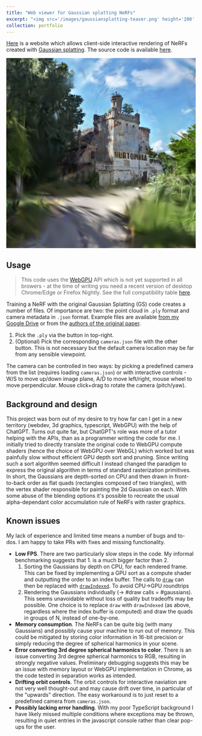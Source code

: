 ```yaml
---
title: "Web viewer for Gaussian splatting NeRFs"
excerpt: "<img src='/images/gaussiansplatting-teaser.png' height='200' width='200'><br/>An interactive renderer for Gaussian splatting NeRFs written in WebGPU."
collection: portfolio
---
```


[Here](/assets/gaussianviewer/index.html) is a website which allows client-side interactive rendering of NeRFs created with [Gaussian splatting](https://github.com/graphdeco-inria/gaussian-splatting). The source code is available [here](https://github.com/cvlab-epfl/gaussian-splatting-web).

![Teaser](/images/gaussiansplatting-teaser.png)

## Usage
> This code uses the [WebGPU](https://developer.mozilla.org/en-US/docs/Web/API/WebGPU_API) API which is not yet supported in all browers - at the time of writing you need a recent version of desktop Chrome/Edge or Firefox Nightly. See the full compatibility table [here](https://developer.mozilla.org/en-US/docs/Web/API/WebGPU_API#browser_compatibility).

Training a NeRF with the original Gaussian Splatting (GS) code creates a number of files. Of importance are two: the point cloud in `.ply` format and camera metadata in `.json` format. Example files are available [from my Google Drive](https://drive.google.com/drive/folders/1tGsWJwoIi20T9TqPYBk7kJh1jPfh8lQE?usp=drive_link) or from the [authors of the original paper](https://repo-sam.inria.fr/fungraph/3d-gaussian-splatting/datasets/pretrained/models.zip).

1. Pick the `.ply` via the button in top-right.
2. (Optional) Pick the corresponding `cameras.json` file with the other button. This is not necessary but the default camera location may be far from any sensible viewpoint.

The camera can be controlled in two ways: by picking a predefined camera from the list (requires loading `cameras.json`) or with interactive controls - W/S to move up/down image plane, A/D to move left/right, mouse wheel to move perpendicular. Mouse click+drag to rotate the camera (pitch/yaw).

## Background and design
This project was born out of my desire to try how far can I get in a new territory (webdev, 3d graphics, typescript, WebGPU) with the help of ChatGPT. Turns out quite far, but ChatGPT's role was more of a tutor helping with the APIs, than as a programmer writing the code for me. I initially tried to directly translate the original code to WebGPU compute shaders (hence the choice of WebGPU over WebGL) which worked but was painfully slow without efficient GPU depth sort and pruning. Since writing such a sort algorithm seemed difficult I instead changed the paradigm to express the original algorithm in terms of standard rasterization primitives. In short, the Gaussians are depth-sorted on CPU and then drawn in front-to-back order as flat quads (rectangles composed of two triangles), with the vertex shader responsible for painting the 2d Gaussian on each. With some abuse of the blending options it's possible to recreate the usual alpha-dependant color accumulation rule of NeRFs with raster graphics.

## Known issues
My lack of experience and limited time means a number of bugs and to-dos. I am happy to take PRs with fixes and missing functionality.

* **Low FPS**. There are two particularly slow steps in the code. My informal benchmarking suggests that 1. is a much bigger factor than 2.
    1. Sorting the Gaussians by depth on CPU, for each rendered frame. This can be fixed by implementing a GPU sort as a compute shader and outputting the order to an index buffer. The calls to [`draw`](https://developer.mozilla.org/en-US/docs/Web/API/GPURenderPassEncoder/draw) can then be replaced with [`drawIndexed`](https://developer.mozilla.org/en-US/docs/Web/API/GPURenderPassEncoder/drawIndexed). To avoid CPU->GPU roundtrips
    2. Rendering the Gaussians individually (-> #draw calls = #gaussians). This seems unavoidable without loss of quality but tradeoffs may be possible. One choice is to replace `draw` with `drawIndexed` (as above, regardless where the index buffer is computed) and draw the quads in groups of N, instead of one-by-one.
* **Memory consumption**. The NeRFs can be quite big (with many Gaussians) and possibly cause your machine to run out of memory. This could be mitigated by storing color information in 16-bit precision or simply reducing the degree of spherical harmonics in your scene.
* **Error converting 3rd degree spherical harmonics to color**. There is an issue converting 3rd degree spherical harmonics to RGB, resulting in strongly negative values. Preliminary debugging suggests this may be an issue with memory layout or WebGPU implementation in Chrome, as the code tested in separation works as intended.
* **Drifting orbit controls**. The orbit controls for interactive naviation are not very well thought-out and may cause drift over time, in particular of the "upwards" direction. The easy workaround is to just reset to a predefined camera from `cameras.json`.
* **Possibly lacking error handling**. With my poor TypeScript background I have likely missed multiple conditions where exceptions may be thrown, resulting in quiet entries in the javascript console rather than clear pop-ups for the user.